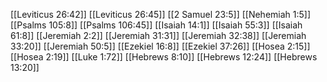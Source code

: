[[Leviticus 26:42]]
[[Leviticus 26:45]]
[[2 Samuel 23:5]]
[[Nehemiah 1:5]]
[[Psalms 105:8]]
[[Psalms 106:45]]
[[Isaiah 14:1]]
[[Isaiah 55:3]]
[[Isaiah 61:8]]
[[Jeremiah 2:2]]
[[Jeremiah 31:31]]
[[Jeremiah 32:38]]
[[Jeremiah 33:20]]
[[Jeremiah 50:5]]
[[Ezekiel 16:8]]
[[Ezekiel 37:26]]
[[Hosea 2:15]]
[[Hosea 2:19]]
[[Luke 1:72]]
[[Hebrews 8:10]]
[[Hebrews 12:24]]
[[Hebrews 13:20]]
